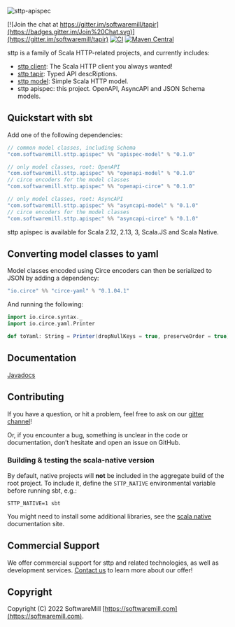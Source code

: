 ![sttp-apispec](https://github.com/softwaremill/sttp-apispec/raw/master/banner.png)

[![Join the chat at https://gitter.im/softwaremill/tapir](https://badges.gitter.im/Join%20Chat.svg)](https://gitter.im/softwaremill/tapir)
[![CI](https://github.com/softwaremill/sttp-apispec/workflows/CI/badge.svg)](https://github.com/softwaremill/sttp-apispec/actions?query=workflow%3ACI+branch%3Amaster)
[![Maven Central](https://maven-badges.herokuapp.com/maven-central/com.softwaremill.sttp.apispec/apispec-model_2.12/badge.svg)](https://maven-badges.herokuapp.com/maven-central/com.softwaremill.sttp.apispec/apispec-model_2.13)

sttp is a family of Scala HTTP-related projects, and currently includes:

* [sttp client](https://github.com/softwaremill/sttp): The Scala HTTP client you always wanted!
* [sttp tapir](https://github.com/softwaremill/tapir): Typed API descRiptions.
* [sttp model](https://github.com/softwaremill/sttp-model): Simple Scala HTTP model.
* sttp apispec: this project. OpenAPI, AsyncAPI and JSON Schema models.

## Quickstart with sbt

Add one of the following dependencies:

```scala
// common model classes, including Schema
"com.softwaremill.sttp.apispec" %% "apispec-model" % "0.1.0"

// only model classes, root: OpenAPI
"com.softwaremill.sttp.apispec" %% "openapi-model" % "0.1.0"
// circe encoders for the model classes
"com.softwaremill.sttp.apispec" %% "openapi-circe" % "0.1.0"

// only model classes, root: AsyncAPI
"com.softwaremill.sttp.apispec" %% "asyncapi-model" % "0.1.0"
// circe encoders for the model classes
"com.softwaremill.sttp.apispec" %% "asyncapi-circe" % "0.1.0" 
```

sttp apispec is available for Scala 2.12, 2.13, 3, Scala.JS and Scala Native.

## Converting model classes to yaml

Model classes encoded using Circe encoders can then be serialized to JSON by adding a dependency:

```scala
"io.circe" %% "circe-yaml" % "0.1.04.1"
```

And running the following:

```scala
import io.circe.syntax._
import io.circe.yaml.Printer

def toYaml: String = Printer(dropNullKeys = true, preserveOrder = true).pretty(myModel.asJson)
```

## Documentation

[Javadocs](https://www.javadoc.io/doc/com.softwaremill.sttp.apispec/apispec-model_2.12/latest/sttp/apispec/index.html)

## Contributing

If you have a question, or hit a problem, feel free to ask on our [gitter channel](https://gitter.im/softwaremill/tapir)!

Or, if you encounter a bug, something is unclear in the code or documentation, don’t hesitate and open an issue on GitHub.

### Building & testing the scala-native version

By default, native projects will **not** be included in the aggregate build of the root project. To include it, define the `STTP_NATIVE` environmental variable before running sbt, e.g.:

```
STTP_NATIVE=1 sbt
```

You might need to install some additional libraries, see the [scala native](http://www.scala-native.org/en/latest/user/setup.html) documentation site.

## Commercial Support

We offer commercial support for sttp and related technologies, as well as development services. [Contact us](https://softwaremill.com) to learn more about our offer!

## Copyright

Copyright (C) 2022 SoftwareMill [https://softwaremill.com](https://softwaremill.com).
